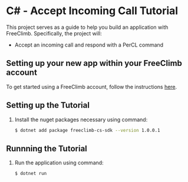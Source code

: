 # C# - Accept Incoming Call Tutorial

This project serves as a guide to help you build an application with FreeClimb. Specifically, the project will:

- Accept an incoming call and respond with a PerCL command

## Setting up your new app within your FreeClimb account

To get started using a FreeClimb account, follow the instructions [here](https://docs.freeclimb.com/docs/getting-started-with-freeclimb).

## Setting up the Tutorial

1. Install the nuget packages necessary using command:

   ```bash
   $ dotnet add package freeclimb-cs-sdk --version 1.0.0.1
   ```

## Runnning the Tutorial

1. Run the application using command:

   ```bash
   $ dotnet run
   ```

